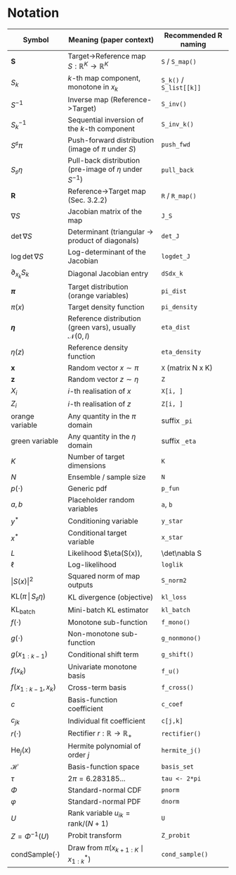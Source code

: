 # Notation

| Symbol | Meaning (paper context) | Recommended R naming |
|--------|-------------------------|----------------------|
| **S** | Target->Reference map $S:\mathbb{R}^K \rightarrow \mathbb{R}^K$ | `S` / `S_map()` |
| $S_k$ | $k$-th map component, monotone in $x_k$ | `S_k()` / `S_list[[k]]` |
| $S^{-1}$ | Inverse map (Reference->Target) | `S_inv()` |
| $S^{-1}_k$ | Sequential inversion of the $k$-th component | `S_inv_k()` |
| $S^{\sharp}\pi$ | Push-forward distribution (image of $\pi$ under $S$) | `push_fwd` |
| $S_{\sharp}\eta$ | Pull-back distribution (pre-image of $\eta$ under $S^{-1}$) | `pull_back` |
| **R** | Reference->Target map (Sec. 3.2.2) | `R` / `R_map()` |
| $\nabla S$ | Jacobian matrix of the map | `J_S` |
| $\det\nabla S$ | Determinant (triangular -> product of diagonals) | `det_J` |
| $\log\det\nabla S$ | Log-determinant of the Jacobian | `logdet_J` |
| $\partial_{x_k}S_k$ | Diagonal Jacobian entry | `dSdx_k` |
| **$\pi$** | Target distribution (orange variables) | `pi_dist` |
| $\pi(x)$ | Target density function | `pi_density` |
| **$\eta$** | Reference distribution (green vars), usually $\mathcal N(0,I)$ | `eta_dist` |
| $\eta(z)$ | Reference density function | `eta_density` |
| **x** | Random vector $x \sim \pi$ | `X` (matrix N x K) |
| **z** | Random vector $z \sim \eta$ | `Z` |
| $X_i$ | $i$-th realisation of $x$ | `X[i, ]` |
| $Z_i$ | $i$-th realisation of $z$ | `Z[i, ]` |
| orange variable | Any quantity in the $\pi$ domain | suffix `_pi` |
| green variable | Any quantity in the $\eta$ domain | suffix `_eta` |
| $K$ | Number of target dimensions | `K` |
| $N$ | Ensemble / sample size | `N` |
| $p(\cdot)$ | Generic pdf | `p_fun` |
| $a, b$ | Placeholder random variables | `a`, `b` |
| $y^*$ | Conditioning variable | `y_star` |
| $x^*$ | Conditional target variable | `x_star` |
| $L$ | Likelihood $\eta(S(x))\,|\det\nabla S|$ | `likelihood` |
| $\ell$ | Log-likelihood | `loglik` |
| $\|S(x)\|^2$ | Squared norm of map outputs | `S_norm2` |
| $\mathrm{KL}(\pi\,\|\,S_{\sharp}\eta)$ | KL divergence (objective) | `kl_loss` |
| $\mathrm{KL}_{\text{batch}}$ | Mini-batch KL estimator | `kl_batch` |
| $f(\cdot)$ | Monotone sub-function | `f_mono()` |
| $g(\cdot)$ | Non-monotone sub-function | `g_nonmono()` |
| $g(x_{1:k-1})$ | Conditional shift term | `g_shift()` |
| $f(x_k)$ | Univariate monotone basis | `f_u()` |
| $f(x_{1:k-1},x_k)$ | Cross-term basis | `f_cross()` |
| $c$ | Basis-function coefficient | `c_coef` |
| $c_{jk}$ | Individual fit coefficient | `c[j,k]` |
| $r(\cdot)$ | Rectifier $r:\mathbb{R}\rightarrow\mathbb{R}_{+}$ | `rectifier()` |
| $\mathrm{He}_j(x)$ | Hermite polynomial of order $j$ | `hermite_j()` |
| $\mathcal{H}$ | Basis-function space | `basis_set` |
| $\tau$ | $2\pi = 6.283185...$ | `tau <- 2*pi` |
| $\Phi$ | Standard-normal CDF | `pnorm` |
| $\varphi$ | Standard-normal PDF | `dnorm` |
| $U$ | Rank variable $u_{ik}=\text{rank}/(N+1)$ | `U` |
| $Z = \Phi^{-1}(U)$ | Probit transform | `Z_probit` |
| $\mathrm{condSample}(\cdot)$ | Draw from $\pi(x_{k+1:K}\mid x_{1:k}^*)$ | `cond_sample()` |
